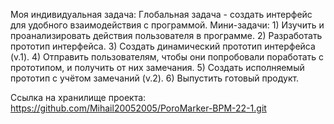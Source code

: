 Моя индивидуальная задача:
  Глобальная задача - создать интерфейс для удобного взаимодействия с программой.
  Мини-задачи:
    1) Изучить и проанализировать действия пользователя в программе.
    2) Разработать прототип интерфейса.
    3) Создать динамический прототип интерфейса (v.1).
    4) Отправить пользователям, чтобы они попробовали поработать с прототипом, и получить от них замечания.
    5) Создать исполняемый прототип с учётом замечаний (v.2).
    6) Выпустить готовый продукт.

Ссылка на хранилище проекта:
https://github.com/Mihail20052005/PoroMarker-BPM-22-1.git

